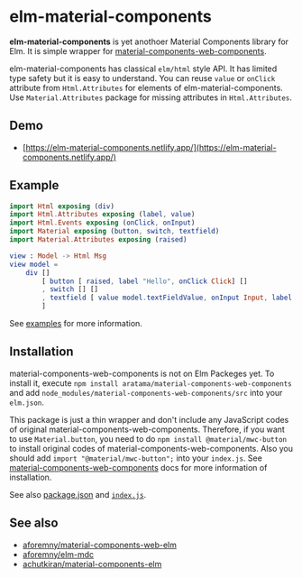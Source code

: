 # elm-material-components

**elm-material-components** is yet anothoer Material Components library for Elm. It is simple wrapper for [material-components-web-components](https://github.com/material-components/material-components-web-components).

elm-material-components has classical `elm/html` style API. It has limited type safety but it is easy to understand. You can reuse `value` or `onClick` attribute from `Html.Attributes` for elements of elm-material-components. Use `Material.Attributes` package for missing attributes in `Html.Attributes`.

## Demo

- [https://elm-material-components.netlify.app/](https://elm-material-components.netlify.app/)

## Example

```elm
import Html exposing (div)
import Html.Attributes exposing (label, value)
import Html.Events exposing (onClick, onInput)
import Material exposing (button, switch, textfield)
import Material.Attributes exposing (raised)

view : Model -> Html Msg
view model =
    div []
        [ button [ raised, label "Hello", onClick Click] []
        , switch [] []
        , textfield [ value model.textFieldValue, onInput Input, label "textfield" ]
        ]
```

See [examples](examples/src/Main.elm) for more information.

## Installation

material-components-web-components is not on Elm Packeges yet. To install it, execute `npm install aratama/material-components-web-components` and add `node_modules/material-components-web-components/src` into your `elm.json`.

This package is just a thin wrapper and don't include any JavaScript codes of original material-components-web-components. Therefore, if you want to use `Material.button`, you need to do `npm install @material/mwc-button` to install original codes of material-components-web-components. Also you should add `import "@material/mwc-button";` into your `index.js`. See [material-components-web-components](https://github.com/material-components/material-components-web-components) docs for more information of installation.

See also [package.json](examples/package.json) and [`index.js`](examples/src/index.js).

## See also

- [aforemny/material-components-web-elm](https://github.com/aforemny/material-components-web-elm)
- [aforemny/elm-mdc](https://github.com/aforemny/elm-mdc)
- [achutkiran/material-components-elm](https://github.com/achutkiran/material-components-elm)
